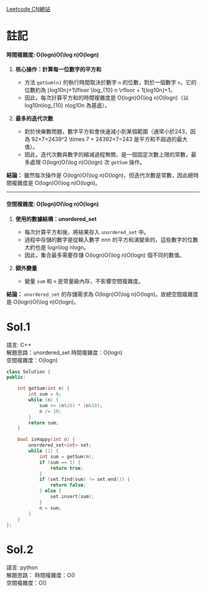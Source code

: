 [Leetcode CN網站](https://leetcode.cn/problems/happy-number/description/)

# 註記

#### **時間複雜度: O(log⁡n)O(\log n)O(logn)**

1. **核心操作：計算每一位數字的平方和**
    
    - 方法 `getSum(n)` 的執行時間取決於數字 `n` 的位數，對於一個數字 `n`，它的位數約為 ⌊log⁡10n⌋+1\lfloor \log_{10} n \rfloor + 1⌊log10​n⌋+1。
    - 因此，每次計算平方和的時間複雜度是 O(log⁡n)O(\log n)O(logn)（以 log⁡10n\log_{10} nlog10​n 為基底）。
2. **最多的迭代次數**
    
    - 對於快樂數問題，數字平方和會快速減小到某個範圍（通常小於243，因為 92×7=2439^2 \times 7 = 24392×7=243 是平方和不超過的最大值）。
    - 因此，迭代次數與數字的縮減過程無關，是一個固定次數上限的常數，最多處理 O(log⁡n)O(\log n)O(logn) 次 `getSum` 操作。

**結論：** 雖然每次操作是 O(log⁡n)O(\log n)O(logn)，但迭代次數是常數，因此總時間複雜度是 O(log⁡n)O(\log n)O(logn)。

---

#### **空間複雜度: O(log⁡n)O(\log n)O(logn)**

1. **使用的數據結構：unordered_set**
    
    - 每次計算平方和後，將結果存入 `unordered_set` 中。
    - 過程中存儲的數字是從輸入數字 nnn 的平方和演變來的，這些數字的位數大約也是 log⁡n\log nlogn。
    - 因此，集合最多需要存儲 O(log⁡n)O(\log n)O(logn) 個不同的數值。
2. **額外變量**
    
    - 變量 `sum` 和 `n` 是常量級內存，不影響空間複雜度。

**結論：** `unordered_set` 的存儲需求為 O(log⁡n)O(\log n)O(logn)，故總空間複雜度是 O(log⁡n)O(\log n)O(logn)。
# Sol.1   

語言: C++    
解題思路：unordered_set
時間複雜度：O(logn)       
空間複雜度：O(logn)    
```cpp
class Solution {
public:

    int getSum(int n) {
        int sum = 0;
        while (n) {
            sum += (n%10) * (n%10);
            n /= 10;
        }
        return sum;
    }

    bool isHappy(int n) {
        unordered_set<int> set;
        while (1) {
            int sum = getSum(n);
            if (sum == 1) {
                return true;
            } 
            if (set.find(sum) != set.end()) {
                return false;
            } else {
                set.insert(sum);
            }
            n = sum;
        }
    }
};
```

# Sol.2   

語言: python    
解題思路：
時間複雜度：O()       
空間複雜度：O()    
```python
```

